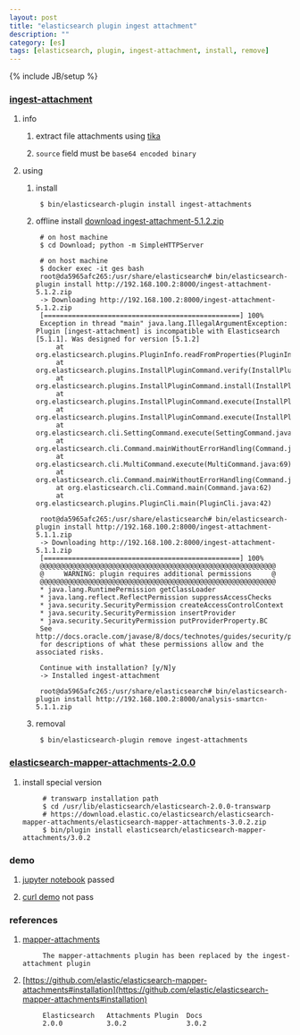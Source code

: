 ```yaml
---
layout: post
title: "elasticsearch plugin ingest attachment"
description: ""
category: [es]
tags: [elasticsearch, plugin, ingest-attachment, install, remove]
---
```

{% include JB/setup %}


### [ingest-attachment](https://www.elastic.co/guide/en/elasticsearch/plugins/5.1/ingest-attachment.html)

1. info

    1. extract file attachments using [tika](http://lucene.apache.org/tika/)

    1. `source` field must be `base64 encoded binary`

1. using

    1. install

            $ bin/elasticsearch-plugin install ingest-attachments

    1. offline install [download ingest-attachment-5.1.2.zip](https://artifacts.elastic.co/downloads/elasticsearch-plugins/ingest-attachment/ingest-attachment-5.1.2.zip)

            # on host machine
            $ cd Download; python -m SimpleHTTPServer

            # on host machine
            $ docker exec -it ges bash
            root@da5965afc265:/usr/share/elasticsearch# bin/elasticsearch-plugin install http://192.168.100.2:8000/ingest-attachment-5.1.2.zip
            -> Downloading http://192.168.100.2:8000/ingest-attachment-5.1.2.zip
            [=================================================] 100%
            Exception in thread "main" java.lang.IllegalArgumentException: Plugin [ingest-attachment] is incompatible with Elasticsearch [5.1.1]. Was designed for version [5.1.2]
                at org.elasticsearch.plugins.PluginInfo.readFromProperties(PluginInfo.java:108)
                at org.elasticsearch.plugins.InstallPluginCommand.verify(InstallPluginCommand.java:421)
                at org.elasticsearch.plugins.InstallPluginCommand.install(InstallPluginCommand.java:474)
                at org.elasticsearch.plugins.InstallPluginCommand.execute(InstallPluginCommand.java:212)
                at org.elasticsearch.plugins.InstallPluginCommand.execute(InstallPluginCommand.java:195)
                at org.elasticsearch.cli.SettingCommand.execute(SettingCommand.java:54)
                at org.elasticsearch.cli.Command.mainWithoutErrorHandling(Command.java:96)
                at org.elasticsearch.cli.MultiCommand.execute(MultiCommand.java:69)
                at org.elasticsearch.cli.Command.mainWithoutErrorHandling(Command.java:96)
                at org.elasticsearch.cli.Command.main(Command.java:62)
                at org.elasticsearch.plugins.PluginCli.main(PluginCli.java:42)

            root@da5965afc265:/usr/share/elasticsearch# bin/elasticsearch-plugin install http://192.168.100.2:8000/ingest-attachment-5.1.1.zip
            -> Downloading http://192.168.100.2:8000/ingest-attachment-5.1.1.zip
            [=================================================] 100%
            @@@@@@@@@@@@@@@@@@@@@@@@@@@@@@@@@@@@@@@@@@@@@@@@@@@@@@@@@@@
            @     WARNING: plugin requires additional permissions     @
            @@@@@@@@@@@@@@@@@@@@@@@@@@@@@@@@@@@@@@@@@@@@@@@@@@@@@@@@@@@
            * java.lang.RuntimePermission getClassLoader
            * java.lang.reflect.ReflectPermission suppressAccessChecks
            * java.security.SecurityPermission createAccessControlContext
            * java.security.SecurityPermission insertProvider
            * java.security.SecurityPermission putProviderProperty.BC
            See http://docs.oracle.com/javase/8/docs/technotes/guides/security/permissions.html
            for descriptions of what these permissions allow and the associated risks.

            Continue with installation? [y/N]y
            -> Installed ingest-attachment

            root@da5965afc265:/usr/share/elasticsearch# bin/elasticsearch-plugin install http://192.168.100.2:8000/analysis-smartcn-5.1.1.zip

    1. removal

            $ bin/elasticsearch-plugin remove ingest-attachments

### [elasticsearch-mapper-attachments-2.0.0](https://download.elasticsearch.org/elasticsearch/elasticsearch-mapper-attachments/elasticsearch-mapper-attachments-2.0.0.zip)

1. install special version

            # transwarp installation path
            $ cd /usr/lib/elasticsearch/elasticsearch-2.0.0-transwarp
            # https://download.elastic.co/elasticsearch/elasticsearch-mapper-attachments/elasticsearch-mapper-attachments-3.0.2.zip
            $ bin/plugin install elasticsearch/elasticsearch-mapper-attachments/3.0.2

### demo

1. [jupyter notebook](http://beenje.github.io/blog/posts/parsing-and-indexing-pdf-in-python/) passed

1. [curl demo](https://hustbill.wordpress.com/2015/09/23/index-a-ms-office-documents-to-elasticsearch/) not pass

### references

1. [mapper-attachments](https://www.elastic.co/guide/en/elasticsearch/plugins/current/mapper-attachments.html)

            The mapper-attachments plugin has been replaced by the ingest-attachment plugin

1. [https://github.com/elastic/elasticsearch-mapper-attachments#installation](https://github.com/elastic/elasticsearch-mapper-attachments#installation)

            Elasticsearch   Attachments Plugin  Docs
            2.0.0           3.0.2               3.0.2